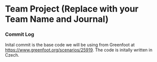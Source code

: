 # Team Project (Replace with your Team Name and Journal)

### Commit Log ###
Inital commit is the base code we will be using from Greenfoot at https://www.greenfoot.org/scenarios/25919. The code is initally written in Czech.
